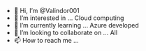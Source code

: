 - 👋 Hi, I’m @Valindor001
- 👀 I’m interested in ... Cloud computing
- 🌱 I’m currently learning ... Azure developed
- 💞️ I’m looking to collaborate on ... All
- 📫 How to reach me ...

<!---
Valindor001/Valindor001 is a ✨ special ✨ repository because its `README.md` (this file) appears on your GitHub profile.
You can click the Preview link to take a look at your changes.
--->
